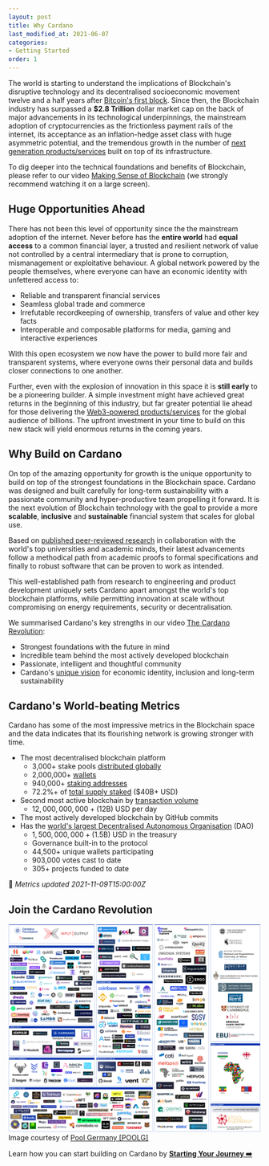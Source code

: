 ```yaml
---
layout: post
title: Why Cardano 
last_modified_at: 2021-06-07
categories:
- Getting Started
order: 1
---
```


The world is starting to understand the implications of Blockchain's 
disruptive technology and its decentralised socioeconomic movement twelve and a half years
after [Bitcoin's first block](https://www.blockchain.com/btc/block/00000000839a8e6886ab5951d76f411475428afc90947ee320161bbf18eb6048).
Since then, the Blockchain industry has surpassed a **$2.8 Trillion** dollar market cap on the back of major advancements in its technological underpinnings, the mainstream adoption of cryptocurrencies as the frictionless payment rails of the internet, its acceptance as an inflation-hedge asset class with huge asymmetric potential, and the tremendous growth in the number of [next generation products/services](https://blockchainhub.net/web3-decentralized-web/) built on top of its infrastructure. 

To dig deeper into the technical foundations and benefits of Blockchain, please refer to our video [Making Sense of Blockchain](https://www.youtube.com/watch?v=ev75v-9LU5I) (we strongly recommend watching it on a large screen).

## Huge Opportunities Ahead
There has not been this level of opportunity since the the mainstream adoption of the internet. Never before has the **entire world** had **equal access** to a common financial layer, a trusted and resilient network of value not controlled by a central intermediary that is prone to corruption, mismanagement or exploitative behaviour. A global network powered by the people themselves, where everyone can have an economic identity with unfettered access to:
 - Reliable and transparent financial services
 - Seamless global trade and commerce
 - Irrefutable recordkeeping of ownership, transfers of value and other key facts
 - Interoperable and composable platforms for media, gaming and interactive experiences

With this open ecosystem we now have the power to build more fair and transparent systems, where everyone owns their personal data and builds closer connections to one another. 

Further, even with the explosion of innovation in this space it is **still early** to be a pioneering builder. A simple investment might have achieved great returns in the beginning of this industry, but far greater potential lie ahead for those delivering the [Web3-powered products/services](https://blockchainhub.net/web3-decentralized-web/) for the global audience of billions. The upfront investment in your time to build on this new stack will yield enormous returns in the coming years. 

## Why Build on Cardano

On top of the amazing opportunity for growth is the unique opportunity to build on top of the strongest foundations in the Blockchain space. Cardano was designed and built carefully for long-term sustainability with a passionate community and hyper-productive team propelling it forward. It is the next evolution of Blockchain technology with the goal
to provide a more **scalable**, **inclusive** and **sustainable** 
financial system that scales for global use. 

Based on [published peer-reviewed research](https://iohk.io/en/research/library/) in collaboration with the world's top universities and academic minds, their latest advancements follow a methodical path from academic proofs to formal specifications and finally to robust software that can be proven to work as intended. 

This well-established path from research to engineering and product development uniquely sets Cardano apart amongst the world's top blockchain platforms, while permitting innovation at scale without compromising on energy requirements, security or decentralisation. 

We summarised Cardano's key strengths in our video [The Cardano Revolution](https://www.youtube.com/watch?v=sM0_V53_kGo): 
 - Strongest foundations with the future in mind
 - Incredible team behind the most actively developed blockchain
 - Passionate, intelligent and thoughtful community
 - Cardano's [unique vision](https://www.youtube.com/watch?v=l_Nv0-PVrnM) for economic identity, inclusion and long-term sustainability

## Cardano's World-beating Metrics 
Cardano has some of the most impressive metrics in the Blockchain space and the data indicates that its flourishing network is growing stronger with time.

 - The most decentralised blockchain platform 
   - 3,000+ stake pools [distributed globally](https://adatools.io/hologram)
   - 2,000,000+ [wallets](https://twitter.com/Cardano/status/1455310221396611072)
   - 940,000+ [staking addresses](https://pooltool.io/)
   - 72.2%+ of [total supply staked](https://pooltool.io/) ($40B+ USD)
 - Second most active blockchain by [transaction volume](https://messari.io/asset/cardano/metrics/network-activity)
   - $12,000,000,000+ ($12B) USD per day
 - The most actively developed blockchain by GitHub commits
 - Has the [world's largest Decentralised Autonomous Organisation](https://forum.cardano.org/t/project-catalyst-fund6-voting-results-official/82084) (DAO)
   - $1,500,000,000+ ($1.5B) USD in the treasury
   - Governance built-in to the protocol
   - 44,500+ unique wallets participating
   - 903,000 votes cast to date
   - 305+ projects funded to date

📝 *Metrics updated 2021-11-09T15:00:00Z*

## Join the Cardano Revolution
![](/img/cardano-ecosystem.png)
Image courtesy of [Pool Germany [POOLG]](https://poolg.de/Eco/CardanoEcosystemMap.html)

Learn how you can start building on Cardano by **[Starting Your Journey ➡️](https://learn.lovelace.academy/getting-started/starting-your-journey)**

